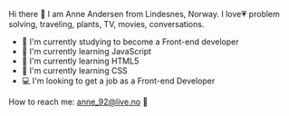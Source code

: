 Hi there 👋
I am Anne Andersen from Lindesnes, Norway.
I love💗 problem solving, traveling, plants, TV, movies, conversations.

- 🚀 I'm currently studying to become a Front-end developer
- 📇 I'm currently learning JavaScript
- 💾 I'm currently learning HTML5
- 🎀 I'm currently learning CSS
- 💻 I'm looking to get a job as a Front-end Developer

How to reach me: [anne_92@live.no](mailto:anne_92@live.no) 📧
